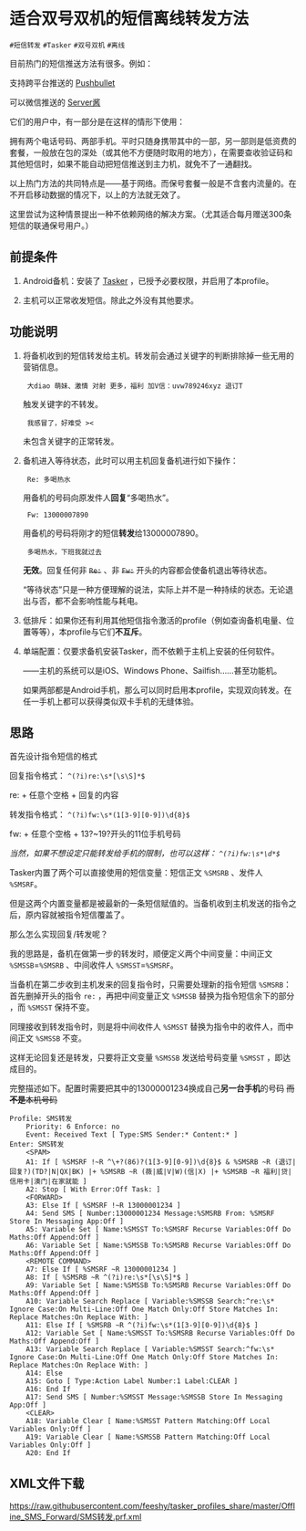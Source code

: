 # 适合双号双机的短信离线转发方法

```#短信转发``` ```#Tasker``` ```#双号双机``` ```#离线```

目前热门的短信推送方法有很多。例如：

支持跨平台推送的 [Pushbullet](https://www.pushbullet.com/)

可以微信推送的 [Server酱](https://sc.ftqq.com/)

它们的用户中，有一部分是在这样的情形下使用：

拥有两个电话号码、两部手机。平时只随身携带其中的一部，另一部则是低资费的套餐，一般放在包的深处（或其他不方便随时取用的地方），在需要查收验证码和其他短信时，如果不能自动把短信推送到主力机，就免不了一通翻找。

以上热门方法的共同特点是——基于网络。而保号套餐一般是不含套内流量的。在不开启移动数据的情况下，以上的方法就无效了。

这里尝试为这种情景提出一种不依赖网络的解决方案。（尤其适合每月赠送300条短信的联通保号用户。）

## 前提条件

1. Android备机：安装了 [Tasker](https://play.google.com/store/apps/details?id=net.dinglisch.android.taskerm) ，已授予必要权限，并启用了本profile。

2. 主机可以正常收发短信。除此之外没有其他要求。

## 功能说明

1. 将备机收到的短信转发给主机。转发前会通过关键字的判断排除掉一些无用的营销信息。
	
		大diao 萌妹、激情 对射 更多，福利 加V信：uvw789246xyz 退订T
	
	触发关键字的不转发。

		我感冒了，好难受 ><
	
	未包含关键字的正常转发。

2. 备机进入等待状态，此时可以用主机回复备机进行如下操作：
		
		Re: 多喝热水
	
	用备机的号码向原发件人**回复**“多喝热水”。
	
		Fw: 13000007890
	
	用备机的号码将刚才的短信**转发**给13000007890。
	
		多喝热水，下班我就过去
	
	**无效**。回复任何非 ~~```Re:```~~ 、非 ~~```Fw:```~~ 开头的内容都会使备机退出等待状态。
 	
	“等待状态”只是一种方便理解的说法，实际上并不是一种持续的状态。无论退出与否，都不会影响性能与耗电。

3. 低排斥：如果你还有利用其他短信指令激活的profile（例如查询备机电量、位置等等），本profile与它们**不互斥**。

4. 单端配置：仅要求备机安装Tasker，而不依赖于主机上安装的任何软件。

	——主机的系统可以是iOS、Windows Phone、Sailfish……甚至功能机。
	
	如果两部都是Android手机，那么可以同时启用本profile，实现双向转发。在任一手机上都可以获得类似双卡手机的无缝体验。
	
## 思路

首先设计指令短信的格式

回复指令格式：
```^(?i)re:\s*[\s\S]*$```

re: + 任意个空格 + 回复的内容

转发指令格式：
```^(?i)fw:\s*(1[3-9][0-9])\d{8}$```

fw: + 任意个空格 + 13?~19?开头的11位手机号码

*当然，如果不想设定只能转发给手机的限制，也可以这样：*
*```^(?i)fw:\s*\d*$```*

Tasker内置了两个可以直接使用的短信变量：短信正文 ```%SMSRB``` 、发件人 ```%SMSRF```。

但是这两个内置变量都是被最新的一条短信赋值的。当备机收到主机发送的指令之后，原内容就被指令短信覆盖了。

那么怎么实现回复/转发呢？

我的思路是，备机在做第一步的转发时，顺便定义两个中间变量：中间正文 ```%SMSSB```=```%SMSRB``` 、中间收件人 ```%SMSST```=```%SMSRF```。

当备机在第二步收到主机发来的回复指令时，只需要处理新的指令短信 ```%SMSRB```：首先删掉开头的指令 ```re:``` ，再把中间变量正文 ```%SMSSB``` 替换为指令短信余下的部分 ，而 ```%SMSST``` 保持不变。

同理接收到转发指令时，则是将中间收件人 ```%SMSST``` 替换为指令中的收件人，而中间正文 ```%SMSSB``` 不变。

这样无论回复还是转发，只要将正文变量 ```%SMSSB``` 发送给号码变量 ```%SMSST``` ，即达成目的。

完整描述如下。配置时需要把其中的13000001234换成自己**另一台手机**的号码 ~~而**不是**本机号码~~

```
Profile: SMS转发
	Priority: 6 Enforce: no
	Event: Received Text [ Type:SMS Sender:* Content:* ]
Enter: SMS转发
	<SPAM>
	A1: If [ %SMSRF !~R ^\+?(86)?(1[3-9][0-9])\d{8}$ & %SMSRB ~R (退订|回复?)(TD?|N|QX|BK) |+ %SMSRB ~R (薇|威|V|W)(信|X) |+ %SMSRB ~R 福利|贷|信用卡|澳门|在家就能 ]
	A2: Stop [ With Error:Off Task: ] 
	<FORWARD>
	A3: Else If [ %SMSRF !~R 13000001234 ]
	A4: Send SMS [ Number:13000001234 Message:%SMSRB From: %SMSRF Store In Messaging App:Off ] 
	A5: Variable Set [ Name:%SMSST To:%SMSRF Recurse Variables:Off Do Maths:Off Append:Off ] 
	A6: Variable Set [ Name:%SMSSB To:%SMSRB Recurse Variables:Off Do Maths:Off Append:Off ] 
	<REMOTE COMMAND>
	A7: Else If [ %SMSRF ~R 13000001234 ]
	A8: If [ %SMSRB ~R ^(?i)re:\s*[\s\S]*$ ]
	A9: Variable Set [ Name:%SMSSB To:%SMSRB Recurse Variables:Off Do Maths:Off Append:Off ] 
	A10: Variable Search Replace [ Variable:%SMSSB Search:^re:\s* Ignore Case:On Multi-Line:Off One Match Only:Off Store Matches In: Replace Matches:On Replace With: ] 
	A11: Else If [ %SMSRB ~R ^(?i)fw:\s*(1[3-9][0-9])\d{8}$ ]
	A12: Variable Set [ Name:%SMSST To:%SMSRB Recurse Variables:Off Do Maths:Off Append:Off ] 
	A13: Variable Search Replace [ Variable:%SMSST Search:^fw:\s* Ignore Case:On Multi-Line:Off One Match Only:Off Store Matches In: Replace Matches:On Replace With: ] 
	A14: Else 
	A15: Goto [ Type:Action Label Number:1 Label:CLEAR ] 
	A16: End If 
	A17: Send SMS [ Number:%SMSST Message:%SMSSB Store In Messaging App:Off ] 
	<CLEAR>
	A18: Variable Clear [ Name:%SMSST Pattern Matching:Off Local Variables Only:Off ] 
	A19: Variable Clear [ Name:%SMSSB Pattern Matching:Off Local Variables Only:Off ] 
	A20: End If 
```



## XML文件下载

https://raw.githubusercontent.com/feeshy/tasker_profiles_share/master/Offline_SMS_Forward/SMS转发.prf.xml

